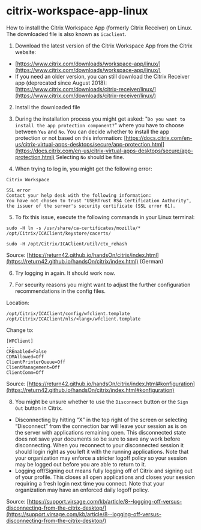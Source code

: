# citrix-workspace-app-linux
How to install the Citrix Workspace App (formerly Citrix Receiver) on Linux. The downloaded file is also known as `icaclient`.

1. Download the latest version of the Citrix Workspace App from the Citrix website:
- [https://www.citrix.com/downloads/workspace-app/linux/](https://www.citrix.com/downloads/workspace-app/linux/)
- If you need an older version, you can still download the Citrix Receiver app (deprecated since August 2018): [https://www.citrix.com/downloads/citrix-receiver/linux/](https://www.citrix.com/downloads/citrix-receiver/linux/)

2. Install the downloaded file

3. During the installation process you might get asked: "`Do you want to install the app protection component?`" where you have to choose between `Yes` and `No`. You can decide whether to install the app protection or not based on this information: [https://docs.citrix.com/en-us/citrix-virtual-apps-desktops/secure/app-protection.html](https://docs.citrix.com/en-us/citrix-virtual-apps-desktops/secure/app-protection.html) Selecting `No` should be fine.

4. When trying to log in, you might get the following error:
```
Citrix Workspace

SSL error
Contact your help desk with the following information:
You have not chosen to trust "USERTrust RSA Certification Authority",
the issuer of the server's security certificate (SSL error 61).
```

5. To fix this issue, execute the following commands in your Linux terminal:
```
sudo -H ln -s /usr/share/ca-certificates/mozilla/* /opt/Citrix/ICAClient/keystore/cacerts/

sudo -H /opt/Citrix/ICAClient/util/ctx_rehash
```
Source: [https://return42.github.io/handsOn/citrix/index.html](https://return42.github.io/handsOn/citrix/index.html) (German)

6. Try logging in again. It should work now.

7. For security reasons you might want to adjust the further configuration recommendations in the config files.

Location:
```
/opt/Citrix/ICAClient/config/wfclient.template
/opt/Citrix/ICAClient/nls/<lang>/wfclient.template
```

Change to:
```
[WFClient]
...
CREnabled=False
CDMAllowed=Off
ClientPrinterQueue=Off
ClientManagement=Off
ClientComm=Off
```
Source: [https://return42.github.io/handsOn/citrix/index.html#konfiguration](https://return42.github.io/handsOn/citrix/index.html#konfiguration)

8. You might be unsure whether to use the `Disconnect` button or the `Sign Out` button in Citrix. 
- Disconnecting by hitting “X” in the top right of the screen or selecting “Disconnect” from the connection bar will leave your session as is on the server with applications remaining open. This disconnected state does not save your documents so be sure to save any work before disconnecting. When you reconnect to your disconnected session it should login right as you left it with the running applications. Note that your organization may enforce a stricter logoff policy so your session may be logged out before you are able to return to it.
- Logging off/Signing out means fully logging off of Citrix and signing out of your profile. This closes all open applications and closes your session requiring a fresh login next time you connect. Note that your organization may have an enforced daily logoff policy.

Source: [https://support.virsage.com/kb/article/8--logging-off-versus-disconnecting-from-the-citrix-desktop/](https://support.virsage.com/kb/article/8--logging-off-versus-disconnecting-from-the-citrix-desktop/)
